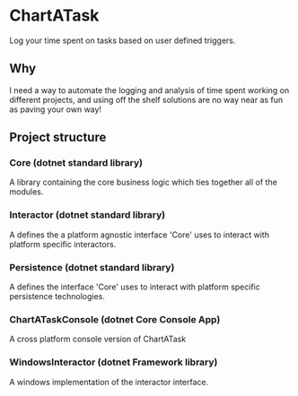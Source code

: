 # ChartATask
Log your time spent on tasks based on user defined triggers.

## Why

I need a way to automate the logging and analysis of time spent working on different projects, and using off the shelf solutions are no way near as fun as paving your own way!


## Project structure

### Core (dotnet standard library)

A library containing the core business logic which ties together all of the modules.

### Interactor (dotnet standard library)

A defines the a platform agnostic interface 'Core' uses to interact with platform specific interactors.

### Persistence (dotnet standard library)

A defines the interface 'Core' uses to interact with platform specific persistence technologies.

### ChartATaskConsole (dotnet Core Console App)

A cross platform console version of ChartATask

### WindowsInteractor (dotnet Framework library)

A windows implementation of the interactor interface.
